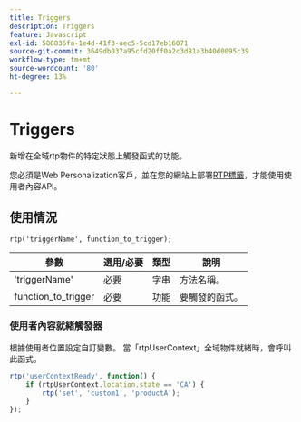 ```yaml
---
title: Triggers
description: Triggers
feature: Javascript
exl-id: 588836fa-1e4d-41f3-aec5-5cd17eb16071
source-git-commit: 3649db037a95cfd20ff0a2c3d81a3b40d0095c39
workflow-type: tm+mt
source-wordcount: '80'
ht-degree: 13%

---
```


# Triggers

新增在全域rtp物件的特定狀態上觸發函式的功能。

您必須是Web Personalization客戶，並在您的網站上部署[RTP標籤](https://experienceleague.adobe.com/en/docs/marketo/using/product-docs/web-personalization/rtp-tag-implementation/deploy-the-rtp-javascript)，才能使用使用者內容API。

## 使用情況

`rtp('triggerName', function_to_trigger);`

| 參數 | 選用/必要 | 類型 | 說明 |
|---------------------|-------------------|----------|----------------------|
| &#39;triggerName&#39; | 必要 | 字串 | 方法名稱。 |
| function_to_trigger | 必要 | 功能 | 要觸發的函式。 |

### 使用者內容就緒觸發器

根據使用者位置設定自訂變數。 當「rtpUserContext」全域物件就緒時，會呼叫此函式。

```javascript
rtp('userContextReady', function() {
    if (rtpUserContext.location.state == 'CA') {
        rtp('set', 'custom1', 'productA');
    }
});
```
